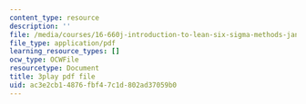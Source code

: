 ```yaml
---
content_type: resource
description: ''
file: /media/courses/16-660j-introduction-to-lean-six-sigma-methods-january-iap-2012/ac3e2cb14876fbf47c1d802ad37059b0_POBjtg7oDFg.pdf
file_type: application/pdf
learning_resource_types: []
ocw_type: OCWFile
resourcetype: Document
title: 3play pdf file
uid: ac3e2cb1-4876-fbf4-7c1d-802ad37059b0
---
```

